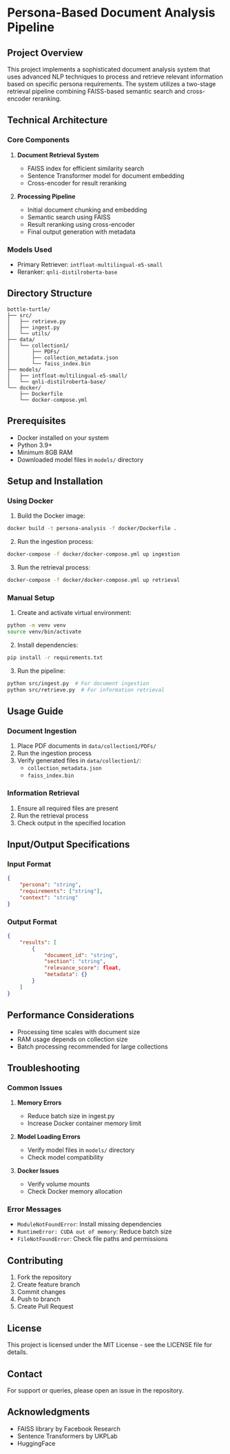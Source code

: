 # Persona-Based Document Analysis Pipeline

## Project Overview
This project implements a sophisticated document analysis system that uses advanced NLP techniques to process and retrieve relevant information based on specific persona requirements. The system utilizes a two-stage retrieval pipeline combining FAISS-based semantic search and cross-encoder reranking.

## Technical Architecture

### Core Components
1. **Document Retrieval System**
   - FAISS index for efficient similarity search
   - Sentence Transformer model for document embedding
   - Cross-encoder for result reranking

2. **Processing Pipeline**
   - Initial document chunking and embedding
   - Semantic search using FAISS
   - Result reranking using cross-encoder
   - Final output generation with metadata

### Models Used
- Primary Retriever: `intfloat-multilingual-e5-small`
- Reranker: `qnli-distilroberta-base`

## Directory Structure
```
bottle-turtle/
├── src/
│   ├── retrieve.py
│   ├── ingest.py
│   └── utils/
├── data/
│   └── collection1/
│       ├── PDFs/
│       ├── collection_metadata.json
│       └── faiss_index.bin
├── models/
│   ├── intfloat-multilingual-e5-small/
│   └── qnli-distilroberta-base/
└── docker/
    ├── Dockerfile
    └── docker-compose.yml
```

## Prerequisites
- Docker installed on your system
- Python 3.9+
- Minimum 8GB RAM
- Downloaded model files in `models/` directory

## Setup and Installation

### Using Docker

1. Build the Docker image:
```bash
docker build -t persona-analysis -f docker/Dockerfile .
```

2. Run the ingestion process:
```bash
docker-compose -f docker/docker-compose.yml up ingestion
```

3. Run the retrieval process:
```bash
docker-compose -f docker/docker-compose.yml up retrieval
```

### Manual Setup

1. Create and activate virtual environment:
```bash
python -m venv venv
source venv/bin/activate
```

2. Install dependencies:
```bash
pip install -r requirements.txt
```

3. Run the pipeline:
```bash
python src/ingest.py  # For document ingestion
python src/retrieve.py  # For information retrieval
```

## Usage Guide

### Document Ingestion
1. Place PDF documents in `data/collection1/PDFs/`
2. Run the ingestion process
3. Verify generated files in `data/collection1/`:
   - `collection_metadata.json`
   - `faiss_index.bin`

### Information Retrieval
1. Ensure all required files are present
2. Run the retrieval process
3. Check output in the specified location

## Input/Output Specifications

### Input Format
```json
{
    "persona": "string",
    "requirements": ["string"],
    "context": "string"
}
```

### Output Format
```json
{
    "results": [
        {
            "document_id": "string",
            "section": "string",
            "relevance_score": float,
            "metadata": {}
        }
    ]
}
```

## Performance Considerations
- Processing time scales with document size
- RAM usage depends on collection size
- Batch processing recommended for large collections

## Troubleshooting

### Common Issues
1. **Memory Errors**
   - Reduce batch size in ingest.py
   - Increase Docker container memory limit

2. **Model Loading Errors**
   - Verify model files in `models/` directory
   - Check model compatibility

3. **Docker Issues**
   - Verify volume mounts
   - Check Docker memory allocation

### Error Messages
- `ModuleNotFoundError`: Install missing dependencies
- `RuntimeError: CUDA out of memory`: Reduce batch size
- `FileNotFoundError`: Check file paths and permissions

## Contributing
1. Fork the repository
2. Create feature branch
3. Commit changes
4. Push to branch
5. Create Pull Request

## License
This project is licensed under the MIT License - see the LICENSE file for details.

## Contact
For support or queries, please open an issue in the repository.

## Acknowledgments
- FAISS library by Facebook Research
- Sentence Transformers by UKPLab
- HuggingFace